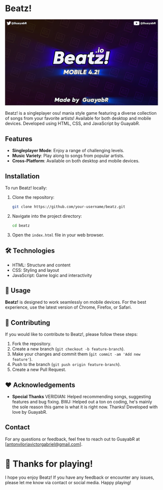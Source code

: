 # Beatz!

![BeatzBanner](https://github.com/GuayabR/Beatz/blob/main/Resources/BeatzBanner.jpg)

Beatz! is a singleplayer osu! mania style game featuring a diverse collection of songs from your favorite artists! Available for both desktop and mobile devices. Developed using HTML, CSS, and JavaScript by GuayabR.

## Features

- **Singleplayer Mode**: Enjoy a range of challenging levels.
- **Music Variety**: Play along to songs from popular artists.
- **Cross-Platform**: Available on both desktop and mobile devices.

## Installation

To run Beatz! locally:

1. Clone the repository:
    ```bash
    git clone https://github.com/your-username/beatz.git
    ```

2. Navigate into the project directory:
    ```bash
    cd beatz
    ```

3. Open the `index.html` file in your web browser.

## 🛠️ Technologies

- HTML: Structure and content
- CSS: Styling and layout
- JavaScript: Game logic and interactivity

## 📱 Usage

**Beatz!** is designed to work seamlessly on mobile devices. For the best experience, use the latest version of Chrome, Firefox, or Safari.

## 🤝 Contributing

If you would like to contribute to Beatz!, please follow these steps:

1. Fork the repository.
2. Create a new branch (`git checkout -b feature-branch`).
3. Make your changes and commit them (`git commit -am 'Add new feature'`).
4. Push to the branch (`git push origin feature-branch`).
5. Create a new Pull Request.

## ❤️ Acknowledgements

- **Special Thanks**
VERIDIAN: Helped recommending songs, suggesting features and bug fixing.
BWJ: Helped out a ton on coding, he's mainly the sole reason this game is what it is right now. Thanks!
Developed with love by GuayabR.

## Contact

For any questions or feedback, feel free to reach out to GuayabR at [antonviloriavictorgabriel@gmail.com].

# 🚀 Thanks for playing!
I hope you enjoy Beatz! If you have any feedback or encounter any issues, please let me know via contact or social media. Happy playing!



